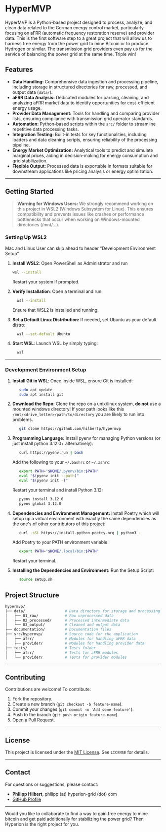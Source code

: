 # **HyperMVP**

HyperMVP is a Python-based project designed to process, analyze, and clean data related to the German energy control market, particularly focusing on aFRR (automatic frequency restoration reserve) and provider data.
This is the first software step to a great project that will allow us to harness free energy from the power grid to mine Bitcoin or to produce Hydrogen or similar. The transmission grid providers even pay us for the service of balancing the power grid at the same time. Triple win!

## **Features**
- **Data Handling:** Comprehensive data ingestion and processing pipeline, including storage in structured directories for raw, processed, and output data (`data/`).
- **aFRR Data Analysis:** Dedicated modules for parsing, cleaning, and analyzing aFRR market data to identify opportunities for cost-efficient energy usage.
- **Provider Data Management:** Tools for handling and comparing provider lists, ensuring compliance with transmission grid operator standards.
- **Automation:** Python-based scripts within the `src/` folder to streamline repetitive data processing tasks.
- **Integration Testing:** Built-in tests for key functionalities, including loaders and data cleaning scripts, ensuring reliability of the processing pipeline.
- **Energy Market Optimization:** Analytical tools to predict and simulate marginal prices, aiding in decision-making for energy consumption and grid stabilization.
- **Flexible Output:** Processed data is exportable in formats suitable for downstream applications like pricing analysis or energy optimization.

---

## **Getting Started**

> **Warning for Windows Users:** We strongly recommend working on this project in WSL2 (Windows Subsystem for Linux). This ensures compatibility and prevents issues like crashes or performance bottlenecks that occur when working on Windows-mounted directories (/mnt/...).



### **Setting Up WSL2** 
Mac and Linux User can skip ahead to header "Development Environment Setup"

1. **Install WSL2**: Open PowerShell as Administrator and run
   ```bash
   wsl --install
   ```
   Restart your system if prompted.

1. **Verify Installation**: Open a terminal and run:   
    ```bash
      wsl --install
   ```
   Ensure that WSL2 is installed and running.

1. **Set a Default Linux Distribution:** If needed, set Ubuntu as your default distro:
    ```bash
      wsl --set-default Ubuntu
   ```

1. **Start WSL**: Launch WSL by simply typing:
    ```bash
      wsl
   ```

---

### **Development Environment Setup**
1. **Install Git in WSL**: Once inside WSL, ensure Git is installed:
   ```bash
      sudo apt update
      sudo apt install git
   ```
1. **Download the Repo**: Clone the repo on a unix/linux system, **do not** use a mounted windows directory! If your path looks like this `/mnt/<drive_letter>/path/to/directory` you are likely to run into problems.
   ```bash
      git clone https://github.com/hilbertp/hypermvp
   ```

1. **Programming Language:** Install pyenv for managing Python versions (or just install python 3.12.0+ alternatively):
   ```bash
      curl https://pyenv.run | bash   
   ```
   Add the following to your `~/.bashrc` or `~/.zshrc`:
   ```bash
      export PATH="$HOME/.pyenv/bin:$PATH"
      eval "$(pyenv init --path)"
      eval "$(pyenv init -)"   
   ```
   Restart your terminal and install Python 3.12:   
   ```bash
      pyenv install 3.12.0
      pyenv global 3.12.0
   ```
2. **Dependencies and Environment Management:** Install Poetry which will setup up a virtual environment with exactly the same dependencies as the one's of other contributors of this project:
   ```bash
      curl -sSL https://install.python-poetry.org | python3 -
   ```
   Add Poetry to your PATH environment variable:
   ```bash
      export PATH="$HOME/.local/bin:$PATH"   
   ```
   Restart your terminal.

1. **Installing the Dependencies and Environment:** Run the Setup Script:

   ```bash
      source setup.sh   
   ```

## **Project Structure** 
```bash 
hypermvp/
├── data/                  # Data directory for storage and processing
│   ├── 01_raw/            # Raw unprocessed data
│   ├── 02_processed/      # Processed intermediate data
│   └── 03_output/         # Cleaned and output data
├── documentation/         # Documentation files
├── src/hypermvp/          # Source code for the application
│   ├── afrr/              # Modules for handling aFRR data
│   ├── provider/          # Modules for handling provider data
├── tests/                 # Tests folder
│   ├── afrr/              # Tests for aFRR modules
│   └── provider/          # Tests for provider modules
```

---

## **Contributing**
Contributions are welcome! To contribute:
1. Fork the repository.
2. Create a new branch (`git checkout -b feature-name`).
3. Commit your changes (`git commit -m 'Add some feature'`).
4. Push to the branch (`git push origin feature-name`).
5. Open a Pull Request.

---

## **License**
This project is licensed under the [MIT License](LICENSE). See `LICENSE` for details.

---

## **Contact**
For questions or suggestions, please contact:  
- **Philipp Hilbert**, philipp (at) hyperion-grid (dot) com  
- [GitHub Profile](https://github.com/hilbertp)

---

Would you like to collaborate to find a way to gain free energy to mine bitcoin and get paid additionally for stabilizing the power grid? Then Hyperion is the right project for you.
